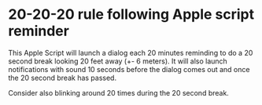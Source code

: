 # 20-20-20 rule following Apple script reminder
This Apple Script will launch a dialog each 20 minutes reminding to do a 20 second break looking 20 feet away (+- 6 meters). 
It will also launch notifications with sound 10 seconds before the dialog comes out and once the 20 second break has passed.

Consider also blinking around 20 times during the 20 second break.
